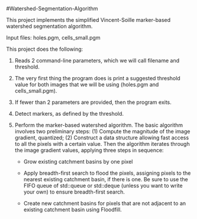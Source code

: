 #Watershed-Segmentation-Algorithm

This project implements the simplified Vincent-Soille marker-based watershed segmentation algorithm.

Input files: holes.pgm, cells_small.pgm

This project does the following:

1.  Reads 2 command-line parameters, which we will call filename and threshold.  

2.  The very first thing the program does is print a suggested threshold value for both images that we will be using (holes.pgm and cells_small.pgm). 

3.  If fewer than 2 parameters are provided, then the program exits.

4.  Detect markers, as defined by the threshold.

5.  Perform the marker-based watershed algorithm.  The basic algorithm involves two preliminary steps:  (1) Compute the magnitude of the image gradient, quantized; (2) Construct a data structure allowing fast access to all the pixels with a certain value.  Then the algorithm iterates through the image gradient values, applying three steps in sequence:  

    *  Grow existing catchment basins by one pixel

    *  Apply breadth-first search to flood the pixels, assigning pixels to the nearest existing catchment basin, if there is one.  Be sure to use the FIFO queue of std::queue or std::deque (unless you want to write your own) to ensure breadth-first search.

    *  Create new catchment basins for pixels that are not adjacent to an existing catchment basin using Floodfill.


